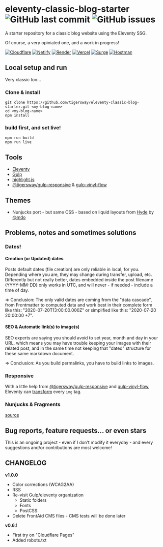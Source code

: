 # eleventy-classic-blog-starter  ![GitHub last commit](https://img.shields.io/github/last-commit/tigersway/eleventy-classic-blog-starter?style=flat-square) ![GitHub issues](https://img.shields.io/github/issues/tigersway/eleventy-classic-blog-starter?style=flat-square)

A starter repository for a classic blog website using the Eleventy SSG.

Of course, a very opiniated one, and a work in progress!

[![Cloudflare](https://img.shields.io/badge/Cloudflare_Pages--none?style=social&logo=cloudflare)](https://eleventy-classic-blog-starter.pages.dev/)
[![Netlify](https://img.shields.io/badge/Netlify--none?style=social&logo=netlify)](https://eleventy-classic-blog-starter.netlify.app/)
[![Render](https://img.shields.io/badge/Render--none?style=social&logo=eleventy&logoColor=46e3b7)](https://eleventy-classic-blog-starter.onrender.com/)
[![Vercel](https://img.shields.io/badge/Vercel--none?style=social&logo=vercel)](https://eleventy-classic-blog-starter.vercel.app/)
[![Surge](https://img.shields.io/badge/Surge--none?style=social&logo=eleventy&logoColor=def1e7)](https://eleventy-classic-blog-starter.surge.sh/)
[![Hostman](https://img.shields.io/badge/Hostman--0959cd?style=social&logo=eleventy&logoColor=#0e103b)](https://eleventy-classic-blog-starter.hostman.site/)


## Local setup and run
Very classic too...
### Clone & install
```
git clone https://github.com/tigersway/eleventy-classic-blog-starter.git <my-blog-name>
cd <my-blog-name>
npm install
```
### build first, and set live!
```
npm run build
npm run live
```

## Tools

- [Eleventy](https://www.11ty.dev/)
- [Gulp](https://gulpjs.com/)
- [highlight.js](https://highlightjs.org/)
- [@tigersway/gulp-responsive](https://github.com/TigersWay/gulp-responsive) & [gulp-vinyl-flow](https://github.com/TigersWay/gulp-vinyl-flow)

## Themes

- Nunjucks port - but same CSS - based on liquid layouts from [Hyde](https://hyde.getpoole.com/) by [@mdo](https://twitter.com/mdo)

## Problems, notes and sometimes solutions

### Dates!

#### Creation (or Updated) dates

Posts default dates (file creation) are only reliable in local, for you. Depending where you are, they may change during transfer, upload, etc.
Differently but not really better, dates embedded inside the post filename (YYYY-MM-DD) only works in UTC, and will never - if needed - include a time of day.

=> Conclusion: The only valid dates are coming from the "data cascade", from Frontmatter to computed data and work best in their complete form like this: "2020-07-20T13:00:00.000Z" or simplified like this: "2020-07-20 20:00:00 +7".

#### SEO & Automatic link(s) to image(s)

SEO experts are saying you should avoid to set year, month and day in your URL, which means you may have trouble keeping your images with their related post, and in the same time not keeping that "dated" structure for these same markdown document.

=> Conclusion: As you build permalinks, you have to build links to images.

### Responsive

With a little help from [@tigersway/gulp-responsive](https://github.com/TigersWay/gulp-responsive) and [gulp-vinyl-flow](https://github.com/TigersWay/gulp-vinyl-flow), Eleventy can [transform](.eleventy.js#L76-L88) every `img` tag.

### Nunjucks & Fragments

[source](.eleventy.js#L42-L49)

## Bug reports, feature requests... or even stars
This is an ongoing project - even if I don't modify it everyday - and every suggestions and/or contributions are most welcome!

## CHANGELOG

**v1.0.0**
  - Color corrections (WCAG2AA)
  - RSS
  - Re-visit Gulp/eleventy organization
    - Static folders
    - Fonts
    - PostCSS
  - Delete FrontAid CMS files - CMS tests will be done later

**v0.6.1**
  - First try on "Cloudflare Pages"
  - Added robots.txt
